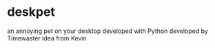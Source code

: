 # deskpet
an annoying pet on your desktop
developed with Python
developed by Timewaster
idea from Kevin
